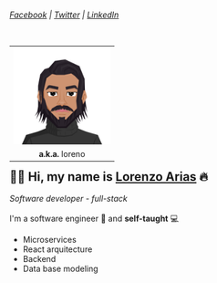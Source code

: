 ###### [Facebook](https://facebook.com/sanc7us) | [Twitter](https://twitter.com/im_loreno) | [LinkedIn](https://linkedin.com/in/soylorenzo)

<table align="right">
  <tr>
    <td>
      <img src="img/Avatar.png" width="170" alt="Lorenzo Arias Villegas"/>
    </td>
  </tr>
  <tr align="center">
    <td> <b>a.k.a.</b> loreno</td>
  </tr>
</table>

## 👋🏼 Hi, my name is [Lorenzo Arias](https://github.com/imloreno) 🔥
*Software developer - full-stack*
\
\
I'm a software engineer :school: and __self-taught__ :computer:

- Microservices
- React arquitecture
- Backend
- Data base modeling
